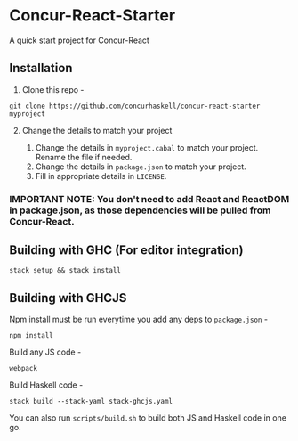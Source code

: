 # Concur-React-Starter

A quick start project for Concur-React

## Installation

1. Clone this repo -

```
git clone https://github.com/concurhaskell/concur-react-starter myproject
```

2. Change the details to match your project

    1. Change the details in `myproject.cabal` to match your project. Rename the file if needed.
    2. Change the details in `package.json` to match your project.
    3. Fill in appropriate details in `LICENSE`.

### IMPORTANT NOTE: You don't need to add React and ReactDOM in package.json, as those dependencies will be pulled from Concur-React.

## Building with GHC (For editor integration)

```
stack setup && stack install
```

## Building with GHCJS

Npm install must be run everytime you add any deps to `package.json` -

```
npm install
```

Build any JS code -

```
webpack
```

Build Haskell code -

```
stack build --stack-yaml stack-ghcjs.yaml
```

You can also run `scripts/build.sh` to build both JS and Haskell code in one go.
